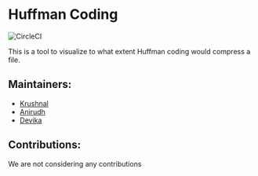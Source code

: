 # Huffman Coding
<img alt="CircleCI" src="https://img.shields.io/circleci/build/github/krush11/sales-management/master">

This is a tool to visualize to what extent Huffman coding would compress a file.

## Maintainers:
- [Krushnal](https://github.com/krush11)
- [Anirudh](https://github.com/AKA2501)
- [Devika](https://github.com/Devika-j)

## Contributions:
We are not considering any contributions